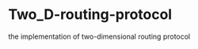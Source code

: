 Two_D-routing-protocol
======================

the implementation of two-dimensional routing protocol
